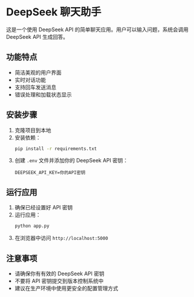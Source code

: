 # DeepSeek 聊天助手

这是一个使用 DeepSeek API 的简单聊天应用。用户可以输入问题，系统会调用 DeepSeek API 生成回答。

## 功能特点

- 简洁美观的用户界面
- 实时对话功能
- 支持回车发送消息
- 错误处理和加载状态显示

## 安装步骤

1. 克隆项目到本地
2. 安装依赖：
   ```bash
   pip install -r requirements.txt
   ```
3. 创建 `.env` 文件并添加你的 DeepSeek API 密钥：
   ```
   DEEPSEEK_API_KEY=你的API密钥
   ```

## 运行应用

1. 确保已经设置好 API 密钥
2. 运行应用：
   ```bash
   python app.py
   ```
3. 在浏览器中访问 `http://localhost:5000`

## 注意事项

- 请确保你有有效的 DeepSeek API 密钥
- 不要将 API 密钥提交到版本控制系统中
- 建议在生产环境中使用更安全的配置管理方式 